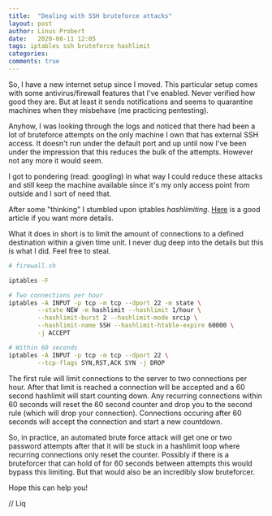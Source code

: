 ```yaml
---
title:  "Dealing with SSH bruteforce attacks"
layout: post
author: Linus Probert
date:   2020-08-11 12:05
tags: iptables ssh bruteforce hashlimit
categories: 
comments: true
---
```


So, I have a new internet setup since I moved. This particular setup comes with
some antivirus/firewall features that I've enabled. Never verified how good
they are. But at least it sends notifications and seems to quarantine machines
when they misbehave (me practicing pentesting).

Anyhow, I was looking through the logs and noticed that there had been a lot of
bruteforce attempts on the only machine I own that has external SSH access. It
doesn't run under the default port and up until now I've been under the
impression that this reduces the bulk of the attempts. However not any more it
would seem.

I got to pondering (read: googling) in what way I could reduce these attacks
and still keep the machine available since it's my only access point from
outside and I sort of need that.

After some "thinking" I stumbled upon iptables *hashlimiting*.
[Here](https://poorlydocumented.com/2017/08/understanding-iptables-hashlimit-module/)
is a good article if you want more details.

What it does in short is to limit the amount of connections to a defined
destination within a given time unit. I never dug deep into the details but
this is what I did. Feel free to steal.

```bash
# firewall.sh

iptables -F

# Two connections per hour
iptables -A INPUT -p tcp -m tcp --dport 22 -m state \
        --state NEW -m hashlimit --hashlimit 1/hour \
        --hashlimit-burst 2 --hashlimit-mode srcip \
        --hashlimit-name SSH --hashlimit-htable-expire 60000 \
        -j ACCEPT

# Within 60 seconds
iptables -A INPUT -p tcp -m tcp --dport 22 \
        --tcp-flags SYN,RST,ACK SYN -j DROP
```

The first rule will limit connections to the server to two connections per
hour. After that limit is reached a connection will be accepted and a 60 second
hashlimit will start counting down. Any recurring connections within 60 seconds
will reset the 60 second counter and drop you to the second rule (which will
drop your connection). Connections occuring after 60 seconds will
accept the connection and start a new countdown.

So, in practice, an automated brute force attack will get one or two password
attempts after that it will be stuck in a hashlimit loop where recurring
connections only reset the counter. Possibly if there is a bruteforcer that can
hold of for 60 seconds between attempts this would bypass this limiting. But
that would also be an incredibly slow bruteforcer.

Hope this can help you!

// Liq
